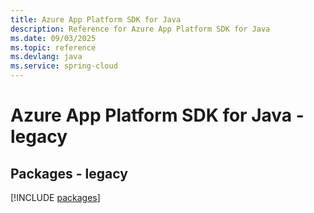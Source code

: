 ```yaml
---
title: Azure App Platform SDK for Java
description: Reference for Azure App Platform SDK for Java
ms.date: 09/03/2025
ms.topic: reference
ms.devlang: java
ms.service: spring-cloud
---
```

# Azure App Platform SDK for Java - legacy
## Packages - legacy
[!INCLUDE [packages](app-platform-index.md)]